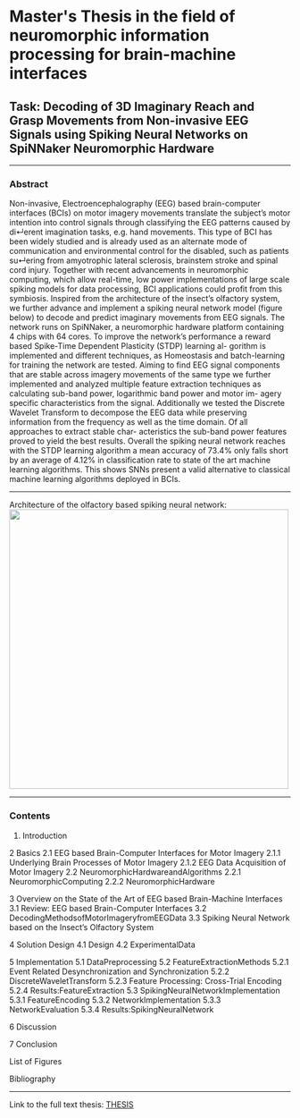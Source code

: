 Master's Thesis in the field of neuromorphic information processing for brain-machine interfaces
======================================

## Task: Decoding of 3D Imaginary Reach and Grasp Movements from Non-invasive EEG Signals using Spiking Neural Networks on SpiNNaker Neuromorphic Hardware

--------------------------
### Abstract

Non-invasive, Electroencephalography (EEG) based brain-computer interfaces (BCIs) on motor imagery movements translate the subject’s motor intention into control signals through classifying the EEG patterns caused by di↵erent imagination tasks, e.g. hand movements. This type of BCI has been widely studied and is already used as an alternate mode of communication and environmental control for the disabled, such as patients su↵ering from amyotrophic lateral sclerosis, brainstem stroke and spinal cord injury. Together with recent advancements in neuromorphic computing, which allow real-time, low power implementations of large scale spiking models for data processing, BCI applications could profit from this symbiosis.
Inspired from the architecture of the insect’s olfactory system, we further advance and implement a spiking neural network model (figure below) to decode and predict imaginary movements from EEG signals. The network runs on SpiNNaker, a neuromorphic hardware platform containing 4 chips with 64 cores. To improve the network’s performance a reward based Spike-Time Dependent Plasticity (STDP) learning al- gorithm is implemented and different techniques, as Homeostasis and batch-learning for training the network are tested.
Aiming to find EEG signal components that are stable across imagery movements of the same type we further implemented and analyzed multiple feature extraction techniques as calculating sub-band power, logarithmic band power and motor im- agery specific characteristics from the signal. Additionally we tested the Discrete Wavelet Transform to decompose the EEG data while preserving information from the frequency as well as the time domain. Of all approaches to extract stable char- acteristics the sub-band power features proved to yield the best results. Overall the spiking neural network reaches with the STDP learning algorithm a mean accuracy of 73.4% only falls short by an average of 4.12% in classification rate to state of the art machine learning algorithms. This shows SNNs present a valid alternative to classical machine learning algorithms deployed in BCIs.


--------------------------

Architecture of the olfactory based spiking neural network:
<img src="https://github.com/LeRyc/Master-Thesis-Brain-Machine-Interface/blob/master/readme_img/snn_architecture.png" width="500">


--------------------------

### Contents
1. Introduction

2 Basics
	2.1 EEG based Brain-Computer Interfaces for Motor Imagery
		2.1.1 Underlying Brain Processes of Motor Imagery
		2.1.2 EEG Data Acquisition of Motor Imagery
	2.2 NeuromorphicHardwareandAlgorithms
		2.2.1 NeuromorphicComputing
		2.2.2 NeuromorphicHardware

3 Overview on the State of the Art of EEG based Brain-Machine Interfaces
3.1 Review: EEG based Brain-Computer Interfaces
3.2 DecodingMethodsofMotorImageryfromEEGData
3.3 Spiking Neural Network based on the Insect’s Olfactory System

4 Solution Design
4.1 Design
4.2 ExperimentalData

5 Implementation
5.1 DataPreprocessing
5.2 FeatureExtractionMethods
5.2.1 Event Related Desynchronization and Synchronization 
5.2.2 DiscreteWaveletTransform
5.2.3 Feature Processing: Cross-Trial Encoding
5.2.4 Results:FeatureExtraction
5.3 SpikingNeuralNetworkImplementation
5.3.1 FeatureEncoding
5.3.2 NetworkImplementation
5.3.3 NetworkEvaluation
5.3.4 Results:SpikingNeuralNetwork

6 Discussion

7 Conclusion

List of Figures

Bibliography


--------------------------


Link to the full text thesis:
[THESIS](https://github.com/LeRyc/Master-Thesis-Brain-Machine-Interface/blob/master/Report_Final/Thesis.pdf)




